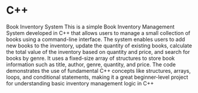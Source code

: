 # C++
Book Inventory System
This is a simple Book Inventory Management System developed in C++ that allows users to manage a small collection of books using a command-line interface. The system enables users to add new books to the inventory, update the quantity of existing books, calculate the total value of the inventory based on quantity and price, and search for books by genre. It uses a fixed-size array of structures to store book information such as title, author, genre, quantity, and price. The code demonstrates the use of fundamental C++ concepts like structures, arrays, loops, and conditional statements, making it a great beginner-level project for understanding basic inventory management logic in C++
